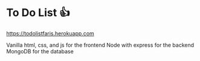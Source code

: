 <H1>To Do List 👍</H1>

https://todolistfaris.herokuapp.com

Vanilla html, css, and js for the frontend
Node with express for the backend
MongoDB for the database
